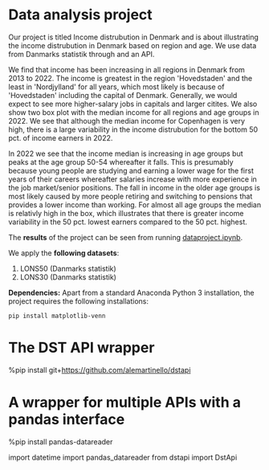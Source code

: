 # Data analysis project

Our project is titled Income distrubution in Denmark and is about illustrating the income distrubution in Denmark based on region and age. We use data from Danmarks statistik through and an API.

We find that income has been increasing in all regions in Denmark from 2013 to 2022. The income is greatest in the region 'Hovedstaden' and the least in 'Nordjylland' for all years, which most likely is because of 'Hovedstaden' including the capital of Denmark. Generally, we would expect to see more higher-salary jobs in capitals and larger citites. We also show two box plot with the median income for all regions and age groups in 2022. We see that although the median income for Copenhagen is very high, there is a large variability in the income distrubution for the bottom 50 pct. of income earners in 2022. 

In 2022 we see that the income median is increasing in age groups but peaks at the age group 50-54 whereafter it falls. This is presumably because young people are studying and earning a lower wage for the first years of their careers whereafter salaries increase with more experience in the job market/senior positions. The fall in income in the older age groups is most likely caused by more people retiring and switching to pensions that provides a lower income than working. For almost all age groups the median is relativly high in the box, which illustrates that there is greater income variability in the 50 pct. lowest earners compared to the 50 pct. highest.

The **results** of the project can be seen from running [dataproject.ipynb](dataproject.ipynb).

We apply the **following datasets**:

1. LONS50 (Danmarks statistik) 
1. LONS30 (Danmarks statistik)

**Dependencies:** Apart from a standard Anaconda Python 3 installation, the project requires the following installations:

``pip install matplotlib-venn``
# The DST API wrapper
%pip install git+https://github.com/alemartinello/dstapi
# A wrapper for multiple APIs with a pandas interface
%pip install pandas-datareader

import datetime
import pandas_datareader 
from dstapi import DstApi